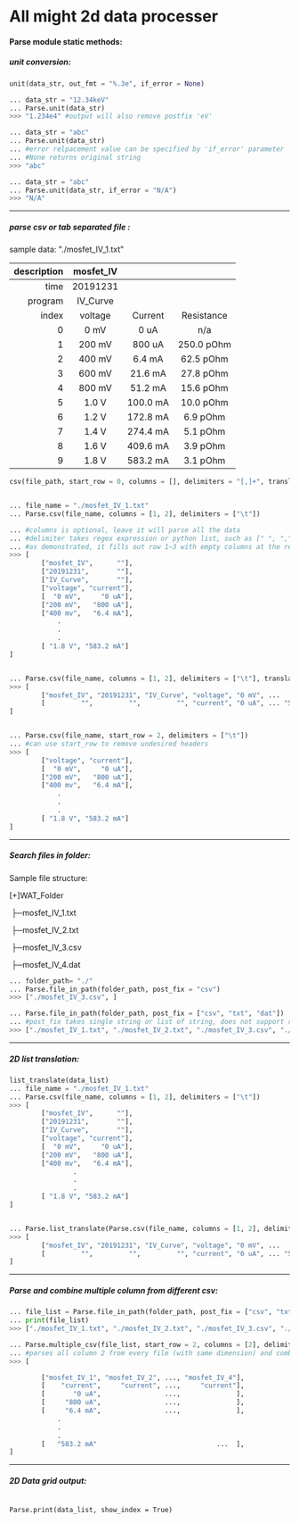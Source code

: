 # All might 2d data processer

#### Parse module static methods:



##### unit conversion:

```python
unit(data_str, out_fmt = "%.3e", if_error = None)

... data_str = "12.34keV"
... Parse.unit(data_str)
>>> "1.234e4" #output will also remove postfix 'eV'

... data_str = "abc"
... Parse.unit(data_str)
... #error relpacement value can be specified by 'if_error' parameter
... #None returns original string
>>> "abc" 

... data_str = "abc"
... Parse.unit(data_str, if_error = "N/A")
>>> "N/A"

```

------



##### parse csv or tab separated file :

sample data: "./mosfet_IV_1.txt"

| description | mosfet_IV |          |            |
| ----------: | :-------: | :------: | :--------: |
|        time | 20191231  |          |            |
|     program | IV_Curve  |          |            |
|       index |  voltage  | Current  | Resistance |
|           0 |   0 mV    |   0 uA   |    n/a     |
|           1 |  200 mV   |  800 uA  | 250.0 pOhm |
|           2 |  400 mV   |  6.4 mA  | 62.5 pOhm  |
|           3 |  600 mV   | 21.6 mA  | 27.8 pOhm  |
|           4 |  800 mV   | 51.2 mA  | 15.6 pOhm  |
|           5 |   1.0 V   | 100.0 mA | 10.0 pOhm  |
|           6 |   1.2 V   | 172.8 mA |  6.9 pOhm  |
|           7 |   1.4 V   | 274.4 mA |  5.1 pOhm  |
|           8 |   1.6 V   | 409.6 mA |  3.9 pOhm  |
|           9 |   1.8 V   | 583.2 mA |  3.1 pOhm  |

```python
csv(file_path, start_row = 0, columns = [], delimiters = "[,]+", translate = False)


... file_name = "./mosfet_IV_1.txt"
... Parse.csv(file_name, columns = [1, 2], delimiters = ["\t"]) 

... #columns is optional, leave it will parse all the data
... #delimiter takes regex expression or python list, such as [" ", ",", ".", ":"]
... #as demonstrated, it fills out row 1~3 with empty columns at the rear end.
>>> [
    	["mosfet_IV",      ""],
    	["20191231",       ""],
    	["IV_Curve",       ""],
    	["voltage", "current"],
    	[  "0 mV",     "0 uA"],
    	["200 mV",   "800 uA"],
    	["400 mv",   "6.4 mA"],
    		.
    		.
    		.
    	[ "1.8 V", "583.2 mA"]
]


... Parse.csv(file_name, columns = [1, 2], delimiters = ["\t"], translate = True)
>>> [
    	["mosfet_IV", "20191231", "IV_Curve", "voltage", "0 mV", ...    "1.8 V"], 
    	[         "",         "",         "", "current", "0 uA", ... "583.2 mA"]
]


... Parse.csv(file_name, start_row = 2, delimiters = ["\t"])
... #can use start_row to remove undesired headers
>>> [
    	["voltage", "current"],
    	[  "0 mV",     "0 uA"],
    	["200 mV",   "800 uA"],
    	["400 mv",   "6.4 mA"],
    		.
    		.
    		.
    	[ "1.8 V", "583.2 mA"]
]
```

------



##### Search files in folder:

Sample file structure:

   [+]WAT_Folder

​		├─mosfet_IV_1.txt

​		├─mosfet_IV_2.txt

​		├─mosfet_IV_3.csv

​		├─mosfet_IV_4.dat

```python
... folder_path= "./"
... Parse.file_in_path(folder_path, post_fix = "csv")
>>> ["./mosfet_IV_3.csv", ]

... Parse.file_in_path(folder_path, post_fix = ["csv", "txt", "dat"])
... #post_fix takes single string or list of string, does not support regex
>>> ["./mosfet_IV_1.txt", "./mosfet_IV_2.txt", "./mosfet_IV_3.csv", "./mosfet_IV_4.dat"]

```

------



##### 2D list translation:

```python
list_translate(data_list)
... file_name = "./mosfet_IV_1.txt"
... Parse.csv(file_name, columns = [1, 2], delimiters = ["\t"]) 
>>> [
    	["mosfet_IV",      ""],
    	["20191231",       ""],
    	["IV_Curve",       ""],
    	["voltage", "current"],
    	[  "0 mV",     "0 uA"],
    	["200 mV",   "800 uA"],
    	["400 mv",   "6.4 mA"],
    			.
    			.
    			.
    	[ "1.8 V", "583.2 mA"]
]


... Parse.list_translate(Parse.csv(file_name, columns = [1, 2], delimiters = ["\t"]))
>>> [
    	["mosfet_IV", "20191231", "IV_Curve", "voltage", "0 mV", ...    "1.8 V"], 
    	[         "",         "",         "", "current", "0 uA", ... "583.2 mA"]
]
```

------



##### Parse and combine multiple column from different csv:

```python
... file_list = Parse.file_in_path(folder_path, post_fix = ["csv", "txt", "dat"])
... print(file_list)
>>> ["./mosfet_IV_1.txt", "./mosfet_IV_2.txt", "./mosfet_IV_3.csv", "./mosfet_IV_4.dat"]

... Parse.multiple_csv(file_list, start_row = 2, columns = [2], delimiters = "[,]+")
... #parses all column 2 from every file (with same dimension) and combine them into list
>>> [

    	["mosfet_IV_1", "mosfet_IV_2", ..., "mosfet_IV_4"],
    	[    "current",     "current", ...,     "current"],
    	[       "0 uA",                ...,              ],
    	[     "800 uA",                ...,              ],
    	[     "6.4 mA",                ...,              ],
    		.
    		.
    		.
    	[   "583.2 mA"                              ...  ],
]


```

------



##### 2D Data grid output:

```

Parse.print(data_list, show_index = True)


```

